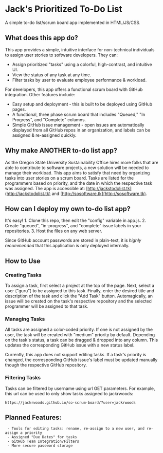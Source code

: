 # Jack's Prioritized To-Do List
A simple to-do list/scrum board app implemented in HTML/JS/CSS.
## What does this app do?
This app provides a simple, intuitive interface for non-technical individuals to assign user stories to software developers. They can:
 - Assign prioritized "tasks" using a colorful, high-contrast, and intuitive UI.
 - View the status of any task at any time.
 - Filter tasks by user to evaluate employee performance & workload.

For developers, this app offers a functional scrum board with GitHub integration. Other features include:
 - Easy setup and deployment - this is built to be deployed using GitHub pages.
 - A functional, three phase scrum board that includes "Queued," "In Progress", and "Complete" columns.
 - Simple GitHub issue management - open issues are automatically displayed from all GitHub repos in an organization, and labels can be assigned & re-assigned quickly.

## Why make ANOTHER to-do list app?
As the Oregon State University Sustainability Office hires more folks that are able to contribute to software projects, a new solution will be needed to manage their workload. This app aims to satisfy that need by organizing tasks into user stories on a scrum board. Tasks are listed for the programmers based on priority, and the date in which the respective task was assigned. The app is accessible at: [http://jackstodolist.tk](http://jackstodolist.tk) and [http://sosoftware.tk](http://sosoftware.tk).

## How can I deploy my own to-do list app?
It's easy!
	1. Clone this repo, then edit the "config" variable in app.js.
	2. Create "queued", "in-progress", and "complete" issue labels in your repositories.
	3. Host the files on any web server.

Since GitHub account passwords are stored in plain-text, it is *highly recommended* that this application is only deployed internally.

## How to Use
### Creating Tasks
To assign a task, first select a project at the top of the page. Next, select a user ("guru") to be assigned to this task. Finally, enter the desired title and description of the task and click the "Add Task" button. Automagically, an issue will be created on the task's respective repository and the selected programmer will be assigned to that task.

### Managing Tasks
All tasks are assigned a color-coded priority. If one is not assigned by the user, the task will be created with "medium" priority by default. Depending on the task's status, a task can be dragged & dropped into any column. This updates the corresponding GitHub issue with a new status label.

Currently, this app does not support editing tasks. If a task's priority is changed, the corresponding GitHub issue's label must be updated manually though the respective GitHub repository.

### Filtering Tasks
Tasks can be filtered by username using url GET parameters. For example, this url can be used to only show tasks assigned to jackrwoods:
```
https://jackrwoods.github.io/so-scrum-board/?user=jackrwoods
```


## Planned Features:
	 - Tools for editing tasks: rename, re-assign to a new user, and re-assign a priority
	 - Assigned "Due Dates" for tasks
	 - GitHub Team Integration/Filters
	 - More secure password storage
